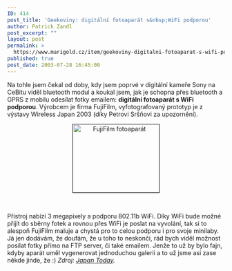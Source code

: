 ```yaml
---
ID: 414
post_title: 'Geekoviny: digitální fotoaparát s&nbsp;WiFi podporou'
author: Patrick Zandl
post_excerpt: ""
layout: post
permalink: >
  https://www.marigold.cz/item/geekoviny-digitalni-fotoaparat-s-wifi-podporou
published: true
post_date: 2003-07-28 16:45:00
---
```

<P>Na tohle jsem čekal od doby, kdy jsem poprvé v digitální kameře Sony na CeBitu viděl bluetooth modul a koukal jsem, jak je schopna přes bluetooth a GPRS z mobilu odesílat fotky emailem: <STRONG>digitální fotoaparát s WiFi podporou</STRONG>. Výrobcem je firma FujiFilm, vyfotografovaný prototyp je z výstavy Wireless Japan 2003 (díky Petrovi Sršňovi za upozornění). </P>
<P align=center><IMG height=158 alt="FujiFilm fotoaparát" src="/wp-content/uploads/wififotoaparat.jpg" width=200 align=center border=1></P>
<P>&#160;</P>
<P>Přístroj nabízí 3 megapixely a podporu 802.11b WiFi. Díky WiFi bude možné přijít do sběrny fotek a rovnou přes WiFi je poslat na vyvolání, tak si to alespoň FujiFilm maluje a chystá pro to celou podporu i pro svoje minilaby. Já jen dodávám, že doufám, že u toho to neskončí, rád bych viděl možnost posílat fotky přímo na FTP server, či také emailem. Jenže to už by bylo fajn, kdyby aparát uměl vygenerovat jednoduchou galerii a to už jsme asi zase někde jinde, že :) <EM>Zdroj: </EM><A href="http://www.japantoday.com/e/?content=news&amp;cat=4&amp;id=266573" target=_blank><EM>Japan Today</EM></A><EM>.</EM></P>